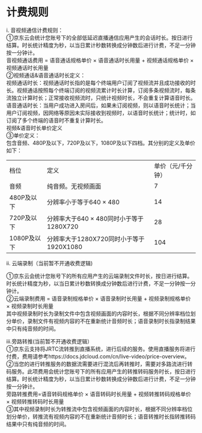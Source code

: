 # 计费规则

i.	音视频通信计费规则：  
①京东云会统计您账号下的全部低延迟直播通信应用产生的会话时长。按日进行结算。时长统计精度为秒，以当日累计秒数转换成分钟数后进行计费，不足一分钟按一分钟计。  
音视频通话费用 = 语音通话规格单价 × 语音通话时长用量 + 视频通话规格单价 × 视频通话时长用量  
②视频通话&语音通话时长定义：  
视频通话时长：视频通话时长指的是每个终端用户订阅了视频流并且成功接收的时长。视频通话按照每个终端订阅的视频流累计时长计算，订阅多条视频流时，每条流独立计算时长；正常接收视频流时，只统计视频时长，不会重复计算语音时长。  
语音通话时长：当用户成功进入房间后，如果未订阅视频，则以语音时长统计；当用户订阅视频，因网络等原因未实际接收到视频时，以语音时长统计；统计时，如订阅了多个终端的语音时不重复计算时长。  
视频&语音时长单价定义  
③单价定义：  
包含音频、480P及以下，720P及以下，1080P及以下四档。其分别的定义及单价如下：  
<table>
<tr>
    <td>档位<br/>
    <td>定义<br/>  
  <td>单价（元/千分钟）</td>
</tr>
  <tr>
    <td>音频</td>
    <td>纯音频。无视频画面</td>
    <td>7</td>
</tr>
<tr>
    <td>480P及以下</td>
    <td>分辨率小于等于640 × 480</td>
    <td>14</td>
</tr>
<tr>
    <td>720P及以下</td>
    <td>分辨率大于640 × 480同时小于等于1280X720</td>
    <td>28</td>
</tr>
  <tr>
    <td>1080P及以下</td>
    <td>分辨率大于1280X720同时小于等于1920X1080</td>
    <td>104</td>
</tr>
</table>
ii.	云端录制（当前暂不开通收费逻辑)   
  
①京东云会统计您账号下的所有应用产生的云端录制文件时长，按日进行结算。时长统计精度为秒，以当日累计秒数转换成分钟数后进行计费，不足一分钟按一分钟计。  
②云端录制费用 = 语音录制规格单价 × 语音录制时长用量 + 视频录制规格单价 × 视频录制时长用量    
其中视频录制时长为录制文件中包含视频画面的内容时长，根据不同分辨率档位划分单价，录制文件有视频内容的不在重新统计音频时长；语音录制时长指录制结果中只有纯音频的时间。  
  
iii.旁路转推(当前暂不开通收费逻辑）  
①京东云支持将JRTC流转推到直播系统，进行后续的服务。使用直播服务将进行付费，费用请参考https://docs.jdcloud.com/cn/live-video/price-overview。  
②当您的进行转推服务的数据流需要进行混流后再转推时，需要对多路流进行转码服务。此项费用会统计您账号下的所有应用产生的转推转码服务时长，按日进行结算。时长统计精度为秒，以当日累计秒数转换成分钟数后进行计费，不足一分钟按一分钟计。  
旁路转推费用=语音转码规格单价 × 语音转码时长用量 + 视频转推转码规格单价 × 视频转推转码时长用量  
③其中视频录制时长为转推流中包含视频画面的内容时长，根据不同分辨率档位划分单价，转推流有视频内容的不在重新统计音频时长；语音转推时长指转推转码结果中只有纯音频的时间。  








